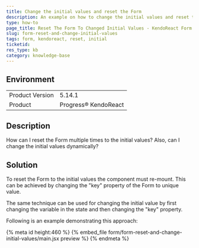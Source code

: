 ```yaml
---
title: Change the initial values and reset the Form
description: An example on how to change the initial values and reset the KendoReact Form
type: how-to
page_title: Reset The Form To Changed Initial Values - KendoReact Form
slug: form-reset-and-change-initial-values
tags: form, kendoreact, reset, initial
ticketid: 
res_type: kb
category: knowledge-base
---
```


## Environment

<table>
    <tbody>
	    <tr>
	    	<td>Product Version</td>
	    	<td>5.14.1</td>
	    </tr>
	    <tr>
	    	<td>Product</td>
	    	<td>Progress® KendoReact</td>
	    </tr>
    </tbody>
</table>


## Description

How can I reset the Form multiple times to the initial values? Also, can I change the initial values dynamically?

## Solution

To reset the Form to the initial values the component must re-mount. This can be achieved by changing the "key" property of the Form to unique value. 

The same technique can be used for changing the initial value by first changing the variable in the state and then changing the "key" property.

Following is an example demonstrating this approach:


{% meta id height:460 %}
{% embed_file form/form-reset-and-change-initial-values/main.jsx preview %}
{% endmeta %}
